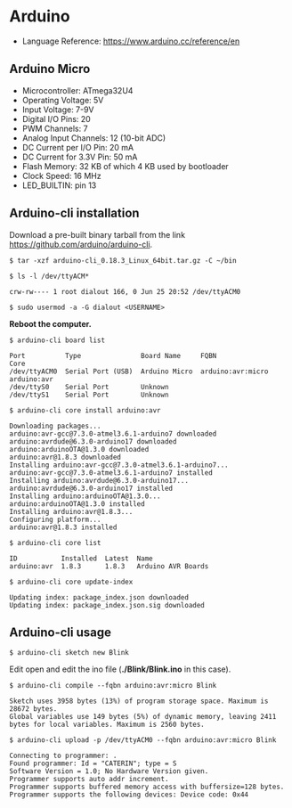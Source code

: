 # Arduino

* Language Reference: https://www.arduino.cc/reference/en

## Arduino Micro

* Microcontroller: ATmega32U4
* Operating Voltage: 5V
* Input Voltage: 7-9V
* Digital I/O Pins: 20
* PWM Channels: 7
* Analog Input Channels: 12 (10-bit ADC)
* DC Current per I/O Pin: 20 mA
* DC Current for 3.3V Pin: 50 mA
* Flash Memory: 32 KB of which 4 KB used by bootloader
* Clock Speed: 16 MHz
* LED_BUILTIN: pin 13

## Arduino-cli installation

Download a pre-built binary tarball from the link https://github.com/arduino/arduino-cli.

```console
$ tar -xzf arduino-cli_0.18.3_Linux_64bit.tar.gz -C ~/bin

$ ls -l /dev/ttyACM*

crw-rw---- 1 root dialout 166, 0 Jun 25 20:52 /dev/ttyACM0

$ sudo usermod -a -G dialout <USERNAME>
```

__Reboot the computer.__

```console
$ arduino-cli board list

Port          Type               Board Name     FQBN               Core
/dev/ttyACM0  Serial Port (USB)  Arduino Micro  arduino:avr:micro  arduino:avr
/dev/ttyS0    Serial Port        Unknown
/dev/ttyS1    Serial Port        Unknown
```

```console
$ arduino-cli core install arduino:avr

Downloading packages...
arduino:avr-gcc@7.3.0-atmel3.6.1-arduino7 downloaded
arduino:avrdude@6.3.0-arduino17 downloaded
arduino:arduinoOTA@1.3.0 downloaded
arduino:avr@1.8.3 downloaded
Installing arduino:avr-gcc@7.3.0-atmel3.6.1-arduino7...
arduino:avr-gcc@7.3.0-atmel3.6.1-arduino7 installed
Installing arduino:avrdude@6.3.0-arduino17...
arduino:avrdude@6.3.0-arduino17 installed
Installing arduino:arduinoOTA@1.3.0...
arduino:arduinoOTA@1.3.0 installed
Installing arduino:avr@1.8.3...
Configuring platform...
arduino:avr@1.8.3 installed
```

```console
$ arduino-cli core list

ID           Installed  Latest  Name
arduino:avr  1.8.3      1.8.3   Arduino AVR Boards

$ arduino-cli core update-index

Updating index: package_index.json downloaded
Updating index: package_index.json.sig downloaded
```

## Arduino-cli usage

```console
$ arduino-cli sketch new Blink
```

Edit open and edit the ino file (__./Blink/Blink.ino__ in this case).

```console
$ arduino-cli compile --fqbn arduino:avr:micro Blink

Sketch uses 3958 bytes (13%) of program storage space. Maximum is 28672 bytes.
Global variables use 149 bytes (5%) of dynamic memory, leaving 2411 bytes for local variables. Maximum is 2560 bytes.

$ arduino-cli upload -p /dev/ttyACM0 --fqbn arduino:avr:micro Blink

Connecting to programmer: .
Found programmer: Id = "CATERIN"; type = S
Software Version = 1.0; No Hardware Version given.
Programmer supports auto addr increment.
Programmer supports buffered memory access with buffersize=128 bytes.
Programmer supports the following devices: Device code: 0x44
```
